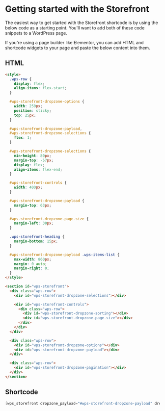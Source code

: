 # Getting started with the Storefront

The easiest way to get started with the Storefront shortcode is by using the below code as a starting point. You'll want to add both of these code snippets to a WordPress page.

If you're using a page builder like Elementor, you can add HTML and shortcode widgets to your page and paste the below content into them.

## HTML

```html
<style>
  .wps-row {
    display: flex;
    align-items: flex-start;
  }

  #wps-storefront-dropzone-options {
    width: 250px;
    position: sticky;
    top: 25px;
  }

  #wps-storefront-dropzone-payload,
  #wps-storefront-dropzone-selections {
    flex: 1;
  }

  #wps-storefront-dropzone-selections {
    min-height: 80px;
    margin-top: -57px;
    display: flex;
    align-items: flex-end;
  }

  #wps-storefront-controls {
    width: 400px;
  }

  #wps-storefront-dropzone-payload {
    margin-top: 63px;
  }

  #wps-storefront-dropzone-page-size {
    margin-left: 30px;
  }

  .wps-storefront-heading {
    margin-bottom: 15px;
  }

  #wps-storefront-dropzone-payload .wps-items-list {
    max-width: 860px;
    margin: 0 auto;
    margin-right: 0;
  }
</style>

<section id="wps-storefront">
  <div class="wps-row">
    <div id="wps-storefront-dropzone-selections"></div>

    <div id="wps-storefront-controls">
      <div class="wps-row">
        <div id="wps-storefront-dropzone-sorting"></div>
        <div id="wps-storefront-dropzone-page-size"></div>
      </div>
    </div>
  </div>

  <div class="wps-row">
    <div id="wps-storefront-dropzone-options"></div>
    <div id="wps-storefront-dropzone-payload"></div>
  </div>

  <div class="wps-row">
    <div id="wps-storefront-dropzone-pagination"></div>
  </div>
</section>
```

## Shortcode

```php
[wps_storefront dropzone_payload="#wps-storefront-dropzone-payload" dropzone_options="#wps-storefront-dropzone-options" dropzone_selections="#wps-storefront-dropzone-selections" dropzone_page_size="#wps-storefront-dropzone-page-size" dropzone_sorting="#wps-storefront-dropzone-sorting" show_featured_only="true" items_per_row="4" excludes="description" link_with_buy_button="true"]
```
